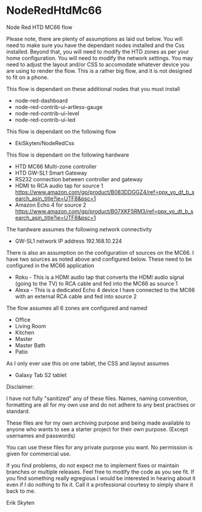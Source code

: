 # NodeRedHtdMc66
Node Red HTD MC66 flow

Please note, there are plenty of assumptions as laid out below.  You will need to make sure you have the dependant nodes installed and the Css installed.  Beyond that, you will need to modify the HTD zones as per your home configuration.  You will need to modify the network settings.  You may need to adjust the layout and/or CSS to accomodate whatever device you are using to render the flow.  This is a rather big flow, and it is not designed to fit on a phone.

This flow is dependant on these additional nodes that you must install

+ node-red-dashboard
+ node-red-contrib-ui-artless-gauge
+ node-red-contrib-ui-level
+ node-red-contrib-ui-led

This flow is dependant on the following flow

+ EkiSkyten/NodeRedCss
  
This flow is dependant on the following hardware

+ HTD MC66 Multi-zone controller
+ HTD GW-SL1 Smart Gateway 
+ RS232 connection between controller and gateway
+ HDMI to RCA audio tap for source 1 https://www.amazon.com/gp/product/B083DDGGZ4/ref=ppx_yo_dt_b_search_asin_title?ie=UTF8&psc=1
+ Amazon Echo 4 for source 2 https://www.amazon.com/gp/product/B07XKF5RM3/ref=ppx_yo_dt_b_search_asin_title?ie=UTF8&psc=1

The hardware assumes the following network connectivity
  
+ GW-SL1 network IP address 192.168.10.224

There is also an assumption on the configuration of sources on the MC66.  I have two sources as noted above and configured below.  These need to be configured in the MC66 application

+ Roku  - This is a HDMI audio tap that converts the HDMI audio signal (going to the TV) to RCA cable and fed into the MC66 as source 1
+ Alexa - This is a dedicated Echo 4 device I have connected to the MC66 with an external RCA cable and fed into source 2

The flow assumes all 6 zones are configured and named

+ Office
+ Living Room
+ Kitchen
+ Master
+ Master Bath
+ Patio
  
As I only ever use this on one tablet, the CSS and layout assumes

+ Galaxy Tab S2 tablet  
  
Disclaimer:

I have not fully "sanitized" any of these files. Names, naming convention, formatting are all for my own use and do not adhere to any best practises or standard.

These files are for my own archiving purpose and being made available to anyone who wants to see a starter project for their own purpose. (Except usernames and passwords)

You can use these files for any private purpose you want. No permission is given for commercial use.

If you find problems, do not expect me to implement fixes or maintain branches or multiple releases. Feel free to modify the code as you see fit. If you find something really egregious I would be interested in hearing about it even if I do nothing to fix it. Call it a professional courtesy to simply share it back to me.

Erik Skyten
